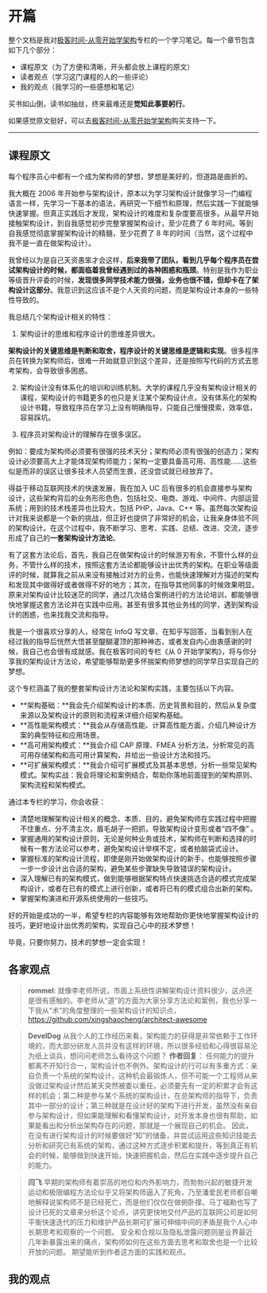 # 开篇

整个文档是我对[极客时间-从零开始学架构](https://time.geekbang.org/column/intro/100006601?tab=catalog)专栏的一个学习笔记。每一个章节包含如下几个部分：

+ 课程原文（为了方便和清晰，开头都会放上课程的原文）
+ 读者观点（学习这门课程的人的一些评论）
+ 我的观点（我学习的一些感想和笔记）

买书如山倒，读书如抽丝，终来最难还是**觉知此事要躬行**。

如果感觉原文挺好，可以去[极客时间-从零开始学架构](https://time.geekbang.org/column/intro/100006601?tab=catalog)购买支持一下。

<hr>

## 课程原文

每个程序员心中都有一个成为架构师的梦想，梦想是美好的，但道路是曲折的。

我大概在 2006 年开始参与架构设计，原本以为学习架构设计就像学习一门编程语言一样，先学习一下基本的语法，再研究一下细节和原理，然后实践一下就能够快速掌握。但真正实践后才发现，架构设计的难度和复杂度要高很多。从最早开始接触架构设计，到自我感觉初步完整掌握架构设计，至少花费了 6 年时间。等到自我感觉彻底掌握架构设计的精髓，至少花费了 8 年的时间（当然，这个过程中我不是一直在做架构设计）。

我曾经以为是自己天资愚笨才会这样，**后来我带了团队，看到几乎每个程序员在尝试架构设计的时候，都面临着我曾经遇到过的各种困惑和瓶颈**。特别是我作为职业等级晋升评委的时候，**发现很多同学技术能力很强，业务也很不错，但却卡在了架构设计这部分**。我意识到这应该不是个人天资的问题，而是架构设计本身的一些特性导致的。

我总结几个架构设计相关的特性：

1. 架构设计的思维和程序设计的思维差异很大。

**架构设计的关键思维是判断和取舍，程序设计的关键思维是逻辑和实现**。很多程序员在转换为架构师后，很难一开始就意识到这个差异，还是按照写代码的方式去思考架构，会导致很多困惑。

2. 架构设计没有体系化的培训和训练机制。大学的课程几乎没有架构设计相关的课程，架构设计的书籍更多的也只是关注某个架构设计点，没有体系化的架构设计书籍，导致程序员在学习上没有明确指导，只能自己慢慢摸索，效率低，容易踩坑。

3. 程序员对架构设计的理解存在很多误区。

例如：要成为架构师必须要有很强的技术天分；架构师必须有很强的创造力；架构设计必须要高大上才能体现架构师能力；架构一定要具备高可用、高性能……这些似是而非的误区让很多技术人员望而生畏，还没尝试就已经放弃了。

得益于移动互联网技术的快速发展，我在加入 UC 后有很多的机会直接参与架构设计，这些架构背后的业务形形色色，包括社交、电商、游戏、中间件、内部运营系统；用到的技术栈差异也比较大，包括 PHP，Java、C++ 等。虽然每次架构设计对我来说都是一个新的挑战，但正好也提供了非常好的机会，让我亲身体验不同的架构设计。在这个过程中，我不断学习、思考、实践、总结、改进、交流，逐步形成了自己的**一套架构设计方法论**。

有了这套方法论后，首先，我自己在做架构设计的时候游刃有余，不管什么样的业务，不管什么样的技术，按照这套方法论都能够设计出优秀的架构。在职业等级面评的时候，就算我之前从来没有接触过对方的业务，也能快速理解对方描述的架构和发现其中做得好或者做得不好的地方；其次，在指导其他同事的时候效果明显。原来对架构设计比较迷茫的同学，通过几次结合案例进行的方法论培训，都能够很快地掌握这套方法论并在实践中应用。甚至有很多其他业务线的同学，遇到架构设计的困惑，也来找我交流和指导。

我是一个很喜欢分享的人，经常在 InfoQ 写文章、在知乎写回答，当看到别人在经过我的指导后恍然大悟甚至醍醐灌顶的那种神态，或者发自内心由衷感谢的时候，我自己也会很有成就感。我在极客时间的专栏《从 0 开始学架构》，将与你分享我的架构设计方法论，希望能够帮助更多怀揣架构师梦想的同学早日实现自己的梦想。

这个专栏涵盖了我的整套架构设计方法论和架构实践，主要包括以下内容。

+ **架构基础：**我会先介绍架构设计的本质、历史背景和目的，然后从复杂度来源以及架构设计的原则和流程来详细介绍架构基础。
+ **高性能架构模式：**我会从存储高性能、计算高性能方面，介绍几种设计方案的典型特征和应用场景。
+ **高可用架构模式：**我会介绍 CAP 原理、FMEA 分析方法，分析常见的高可用存储架构和高可用计算架构，并给出一些设计方法和技巧。
+ **可扩展架构模式：**我会介绍可扩展模式及其基本思想，分析一些常见架构模式。架构实战：我会将理论和案例结合，帮助你落地前面提到的架构原则、架构流程和架构模式。

通过本专栏的学习，你会收获：

+ 清楚地理解架构设计相关的概念、本质、目的，避免架构师在实践过程中把握不住重点、分不清主次，眉毛胡子一把抓，导致架构设计变形或者“四不像” 。
+ 掌握通用的架构设计原则，无论是何种业务或技术，架构师在判断和选择的时候有一套方法论可以参考，避免架构设计举棋不定，或者拍脑袋式设计。
+ 掌握标准的架构设计流程，即使是刚开始做架构设计的新手，也能够按照步骤一步一步设计出合适的架构，避免某些步骤缺失导致错误的架构设计。
+ 深入理解已有的架构模式，做到能够根据架构特点快速挑选合适的模式完成架构设计，或者在已有的模式上进行创新，或者将已有的模式组合出新的架构。
+ 掌握架构演进和开源系统使用的一些技巧。

好的开始是成功的一半，希望专栏的内容能够有效地帮助你更快地掌握架构设计的技巧，更好地设计出优秀的架构，实现自己心中的技术梦想！

毕竟，只要你努力，技术的梦想一定会实现！

## 各家观点

> **rommel**:
就像李老师所说，市面上系统性讲解架构设计资料很少，这点还是很有感触的。李老师从“道”的方面为大家分享方法论和案例，我也分享一下我从“术”的角度整理的一些架构设计的知识点，https://github.com/xingshaocheng/architect-awesome

> **DevelDog**
从我个人的工作经历来看，架构能力的获得是非常依赖于工作环境的，而大部分研发人员并没有这样的环境，所以很多经验和心得很容易沦为纸上谈兵，想问问老师怎么看待这个问题？
**作者回复**： 任何能力的提升都离不开知行合一，架构设计也不例外。架构设计的行可以有多重方式：亲自负责一个系统的架构设计，这种机会最锻炼人，但不可能一个工程师从来没做过架构设计然后某天突然被委以重任，必须要先有一定的积累才会有这样的机会；第二种是参与某个系统的架构设计，在总架构师的指导下，负责其中一部分的设计；第三种就是在设计好的架构下进行开发，虽然没有亲自参与架构设计，但如果能理解和看懂架构设计，对开发本身也很有帮助，如果能看出和分析出架构存在的问题，那就是一个展现自己的机会。
因此，在没有进行架构设计的时候要做好“知”的储备，并尝试运用这些知识技能去分析和研究已有系统的架构，通过这种方式逐步积累和提升，等到真正有机会的时候，能够做到快速开始，快速把握机会，然后在实践中逐步提升自己的能力。

> **闫飞**
早期的架构师有着崇高的地位和内外影响力，而勃勃兴起的敏捷开发运动和极限编程方法论似乎又将架构师逼入了死角，乃至潘爱民老师都自嘲地解释说架构师不是已经死亡，而是他们仅仅在做俯卧撑。马丁福勒也写了设计已死的文章来分析这个论点，讲究更快地交付产品的互联网公司是如何平衡快速迭代的压力和维护产品长期可扩展可伸缩中间的矛盾是我个人心中长期思考和观察的一个问题。
安全和合规以及隐私泄露问题则是业界最近几年新暴露出来的痛点，架构师如何在这些方面去思考和取舍也是一个比较开放的问题。
期望能听到作者这方面的实践和观点。


## 我的观点